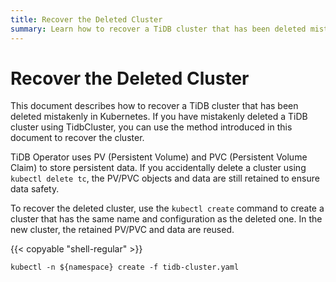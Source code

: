 ```yaml
---
title: Recover the Deleted Cluster
summary: Learn how to recover a TiDB cluster that has been deleted mistakenly.
---
```


# Recover the Deleted Cluster

This document describes how to recover a TiDB cluster that has been deleted mistakenly in Kubernetes. If you have mistakenly deleted a TiDB cluster using TidbCluster, you can use the method introduced in this document to recover the cluster.

TiDB Operator uses PV (Persistent Volume) and PVC (Persistent Volume Claim) to store persistent data. If you accidentally delete a cluster using `kubectl delete tc`, the PV/PVC objects and data are still retained to ensure data safety.

To recover the deleted cluster, use the `kubectl create` command to create a cluster that has the same name and configuration as the deleted one. In the new cluster, the retained PV/PVC and data are reused.

{{< copyable "shell-regular" >}}

```shell
kubectl -n ${namespace} create -f tidb-cluster.yaml
```
